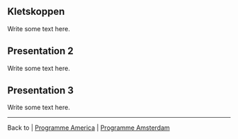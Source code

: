 ## Kletskoppen

Write some text here.

## Presentation 2

Write some text here.

## Presentation 3

Write some text here.

---

Back to | [Programme America](../program_america.md) | [Programme Amsterdam](../program_amsterdam.md)